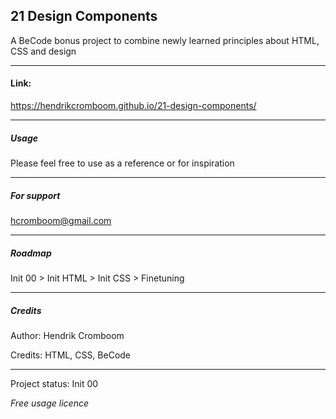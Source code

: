 ## 21 Design Components

A BeCode bonus project to combine newly learned principles about HTML, CSS and design

---

#### Link:
https://hendrikcromboom.github.io/21-design-components/

---

##### Usage


Please feel free to use as a reference or for inspiration

---

##### For support

hcromboom@gmail.com

---

##### Roadmap

Init 00 > Init HTML > Init CSS > Finetuning

---

##### Credits

Author: Hendrik Cromboom

Credits: HTML, CSS, BeCode


---


Project status: Init 00

*Free usage licence*

